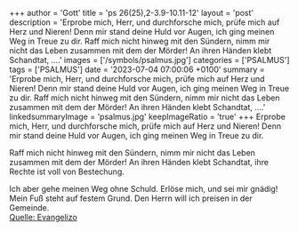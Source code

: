 +++
author = 'Gott'
title = 'ps 26(25),2-3.9-10.11-12'
layout = 'post'
description = 'Erprobe mich, Herr, und durchforsche mich, prüfe mich auf Herz und Nieren! Denn mir stand deine Huld vor Augen, ich ging meinen Weg in Treue zu dir.  Raff mich nicht hinweg mit den Sündern, nimm mir nicht das Leben zusammen mit dem der Mörder! An ihren Händen klebt Schandtat, ....'
images = ['/symbols/psalmus.jpg']
categories = ['PSALMUS']
tags = ['PSALMUS']
date = '2023-07-04 07:00:06 +0100'
summary = 'Erprobe mich, Herr, und durchforsche mich, prüfe mich auf Herz und Nieren! Denn mir stand deine Huld vor Augen, ich ging meinen Weg in Treue zu dir.  Raff mich nicht hinweg mit den Sündern, nimm mir nicht das Leben zusammen mit dem der Mörder! An ihren Händen klebt Schandtat, ....'
linkedsummaryImage = 'psalmus.jpg'
keepImageRatio = 'true'
+++
Erprobe mich, Herr, und durchforsche mich,
prüfe mich auf Herz und Nieren!
Denn mir stand deine Huld vor Augen,
ich ging meinen Weg in Treue zu dir.

Raff mich nicht hinweg mit den Sündern,
nimm mir nicht das Leben zusammen mit dem der Mörder!
An ihren Händen klebt Schandtat,
ihre Rechte ist voll von Bestechung.<!--more-->

Ich aber gehe meinen Weg ohne Schuld.
Erlöse mich, und sei mir gnädig!
Mein Fuß steht auf festem Grund.
Den Herrn will ich preisen in der Gemeinde.<br> [Quelle: Evangelizo](https://evangeliumtagfuertag.org/DE/gospel)